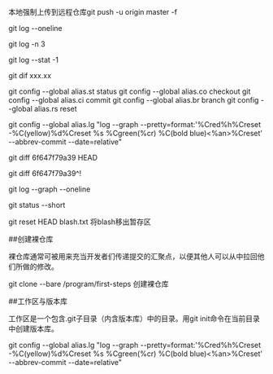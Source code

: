 本地强制上传到远程仓库git push -u origin master -f

git log --oneline

git log -n 3

git log --stat -1

git dif xxx.xx

git config --global alias.st status
git config --global alias.co checkout
git config --global alias.ci commit
git config --global alias.br branch
git config --global alias.rs reset

git config --global alias.lg "log --graph --pretty=format:'%Cred%h%Creset -%C(yellow)%d%Creset %s %Cgreen(%cr) %C(bold blue)<%an>%Creset' --abbrev-commit --date=relative"

git diff 6f647f79a39 HEAD

git diff 6f647f79a39^!

git log --graph --oneline

git status --short

git reset HEAD blash.txt    将blash移出暂存区



















##创建裸仓库

裸仓库通常可被用来充当开发者们传递提交的汇聚点，以便其他人可以从中拉回他们所做的修改。

git clone --bare /program/first-steps    创建裸仓库





##工作区与版本库

工作区是一个包含.git子目录（内含版本库）中的目录。用git init命令在当前目录中创建版本库。



git config --global alias.lg "log --graph --pretty=format:'%Cred%h%Creset -%C(yellow)%d%Creset %s %Cgreen(%cr) %C(bold blue)<%an>%Creset' --abbrev-commit --date=relative"





















